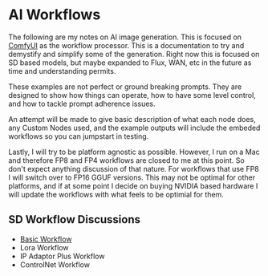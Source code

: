 # AI Workflows

The following are my notes on AI image generation.  This is focused on [ComfyUI](https://github.com/comfyanonymous/ComfyUI) as the workflow processor.  This is a documentation to try and demystify and simplify some of the generation.  Right now this is focused on SD based models, but maybe expanded to Flux, WAN, etc in the future as time and understanding permits.

These examples are not perfect or ground breaking prompts. They are designed to show how things can operate, how to have some level control, and how to tackle prompt adherence issues. 

An attempt will be made to give basic description of what each node does, any Custom Nodes used, and the example outputs will include the embeded workflows so you can jumpstart in testing.

Lastly, I will try to be platform agnostic as possible. However, I run on a Mac and therefore FP8 and FP4 workflows are closed to me at this point.  So don't expect anything discussion of that nature.  For workflows that use FP8 I will switch over to FP16 GGUF versions.  This may not be optimal for other platforms, and if at some point I decide on buying NVIDIA based hardware I will update the workflows with what feels to be optimial for them.

## SD Workflow Discussions

* [Basic Workflow](SD-Workflows-Basic.md)
* Lora Workflow
* IP Adaptor Plus Workflow
* ControlNet Workflow
